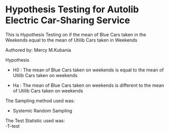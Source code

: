 # Hypothesis Testing for Autolib Electric Car-Sharing Service

This is Hypothesis Testing on if the mean of Blue Cars taken in the Weekends equal 
to the mean of Utilib Cars taken in Weekends<br/>

Authored by: Mercy M.Kubania  <br/>

Hypothesis  <br/>
  - H0 : The mean of Blue Cars taken on weekends is equal to the mean of Utilib Cars taken on weekends   <br/>

  - Ha : The mean of Blue Cars taken on weekends is different to the mean of Utilib Cars taken on weekends

The Sampling method used was: <br/>
  - Systemic Random Sampling
  
The Test Statistic used was:  <br/>
  -T-test
